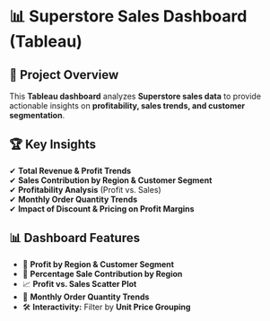 # 📊 Superstore Sales Dashboard (Tableau)

## 📌 Project Overview
This **Tableau dashboard** analyzes **Superstore sales data** to provide actionable insights on **profitability, sales trends, and customer segmentation**.

## 🏆 Key Insights
✔ **Total Revenue & Profit Trends**  
✔ **Sales Contribution by Region & Customer Segment**  
✔ **Profitability Analysis** (Profit vs. Sales)  
✔ **Monthly Order Quantity Trends**  
✔ **Impact of Discount & Pricing on Profit Margins**  

## 📊 Dashboard Features
- 📍 **Profit by Region & Customer Segment**  
- 🎯 **Percentage Sale Contribution by Region**  
- 📈 **Profit vs. Sales Scatter Plot**  
- 📅 **Monthly Order Quantity Trends**  
- 🛠 **Interactivity:** Filter by **Unit Price Grouping**  
